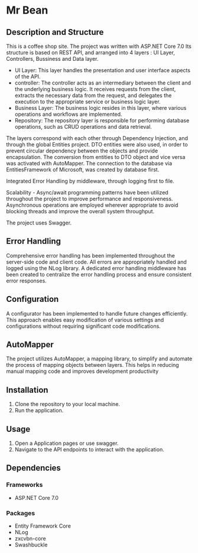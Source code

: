 # Mr Bean 

## Description and Structure
This is a coffee shop site.
The project was written with ASP.NET Core 7.0
Its structure is based on REST API, and arranged into 4 layers : UI Layer, Controllers, Bussiness and Data layer.

- UI Layer: This layer handles the presentation and user interface aspects of the API.
- controller: The controller acts as an intermediary between the client and the underlying business logic. It receives requests from the  client, extracts the necessary data from the request, and delegates the execution to the appropriate service or business logic layer.
- Business Layer: The business logic resides in this layer, where various operations and workflows are implemented.
- Repository: The repository layer is responsible for performing database operations, such as CRUD operations and data retrieval.

The layers correspond with each other through Dependency Injection, and through the global Entities project.
DTO entities were also used, in order to prevent circular dependency between the objects and provide encapsulation.
The conversion from entities to DTO object and vice versa was activated with AutoMapper.
The connection to the database via EntitiesFramework of Microsoft, was created by database first.

Integrated Error Handling by middleware, through logging first to file.

Scalability - Async/await programming patterns have been utilized throughout the project to improve performance and responsiveness. Asynchronous operations are employed wherever appropriate to avoid blocking threads and improve the overall system throughput.

The project uses Swagger.

## Error Handling
Comprehensive error handling has been implemented throughout the server-side code and client code. All errors are appropriately handled and logged using the NLog library. A dedicated error handling middleware has been created to centralize the error handling process and ensure consistent error responses.

## Configuration
A configurator has been implemented to handle future changes efficiently. This approach enables easy modification of various settings and configurations without requiring significant code modifications.

## AutoMapper
The project utilizes AutoMapper, a mapping library, to simplify and automate the process of mapping objects between layers. This helps in reducing manual mapping code and improves development productivity

## Installation
1. Clone the repository to your local machine.
2. Run the application.

## Usage
1. Open a Application pages or use swagger.
2. Navigate to the API endpoints to interact with the application.


## Dependencies
### Frameworks
- ASP.NET Core 7.0
### Packages
- Entity Framework Core
- NLog
- zxcvbn-core
- Swashbuckle


